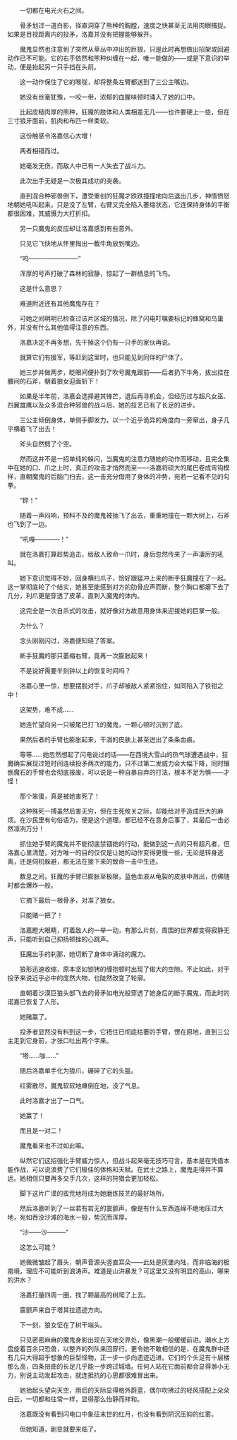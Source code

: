 　　一切都在电光火石之间。

　　骨矛划过一道白影，径直洞穿了熊种的胸膛，速度之快甚至无法用肉眼捕捉。如果是目视距离内的投矛，洛嘉并没有把握能够躲开。

　　魔鬼显然也注意到了突然从草丛中冲出的巨狼，只是此时再想做出招架或回避动作已不可能。它的右手依然和熊种纠缠在一起，唯一能做的——或是下意识的举动，便是抬起另一只手挡在头前。

　　这一动作保住了它的喉咙，却将整条左臂都送到了三公主嘴边。

　　她没有丝毫犹豫，一咬一带，浓郁的血腥味顿时涌入了她的口中。

　　比起皮糙肉厚的熊种，狂魔的肢体和人类相差无几——也许要硬上一些，但在三寸狼牙面前，肌肉和布匹一样柔软。

　　这份触感令洛嘉信心大增！

　　两者相错而过。

　　她毫发无伤，而敌人中已有一人失去了战斗力。

　　此次出手无疑是一次极其成功的突袭。

　　直到混合种邪兽倒下，遭受重创的狂魔才跌跌撞撞地向后退出几步，神情愤怒地朝她吼叫起来。只是没了左臂，右臂又完全陷入萎缩状态，它连保持身体的平衡都很困难，其威慑力大打折扣。

　　另一只魔鬼的反应却让洛嘉感到有些意外。

　　只见它飞快地从怀里掏出一截牛角放到嘴边。

　　“呜————————”

　　浑厚的号声打破了森林的寂静，惊起了一群栖息的飞鸟。

　　这是什么意思？

　　难道附近还有其他魔鬼存在？

　　可她之间明明已检查过该片区域的情况，除了闪电叮嘱要标记的蜂窝和鸟巢外，并没有什么其他值得注意的东西。

　　洛嘉决定不再多想，先干掉这个仍有一只手的家伙再说。

　　就算它们有援军，等赶到这里时，也只能见到同伴的尸体了。

　　她三步并做两步，眨眼间便扑到了吹号魔鬼跟前——后者扔下牛角，拔出挂在腰间的石斧，朝着狼女迎面斩下！

　　如果是半年前，洛嘉会选择避其锋芒，退后再寻机会，但经历过与超凡女巫、四翼雄鹰以及众多混合种邪兽的战斗后，她的技艺已有了长足的进步。

　　三公主倾倒身体，单侧手脚发力，以一个近乎诡异的角度向一旁窜出，身子几乎横着飞了出去！

　　斧头自然劈了个空。

　　然而这并不是一招单纯的躲闪，当魔鬼的注意力随她的动作而移动，且完全集中在她的口、爪之上时，真正的攻击才悄然而至——洛嘉将硕大的尾巴卷成弯钩模样，直朝魔鬼的后脑门扫去，这一击充分借用了身体的冲势，宛若一记看不见的勾拳。

　　“砰！”

　　随着一声闷响，预料不及的魔鬼被抽飞了出去，重重地撞在一颗大树上，石斧也飞到了一边。

　　“吼嘎————！”

　　就在洛嘉打算趁势追击，给敌人致命一爪时，身后忽然传来了一声凄厉的吼叫。

　　她下意识觉得不妙，回身横扫爪子，恰好跟猛冲上来的断手狂魔撞在了一起。这一掌彻底轮了个结实，她甚至能感到对方的肋骨应声而断，整个胸口都瘪下去了几分，利爪更是穿透了皮革，直刺入魔鬼的体内。

　　这完全是一次自杀式的攻击，就好像对方故意用身体来迎接她的巨掌一般。

　　为什么？

　　念头刚刚闪过，洛嘉便知晓了答案。

　　断手狂魔的那只萎缩右臂，竟再一次膨胀起来！

　　不是说好需要半刻钟以上的恢复时间吗？

　　洛嘉心里一惊，想要摆脱对手，爪子却被敌人紧紧抱住，如同陷入了铁钳之中！

　　这架势，难不成……

　　她连忙望向另一只被尾巴打飞的魔鬼，一颗心顿时沉到了底。

　　果然后者的手臂也膨胀起来，干涸的皮肤上甚至迸出了条条血痕。

　　等等……她忽然想起了闪电说过的话——在西境大雪山的热气球遭遇战中，狂魔确实展现过短时间连续投矛两次的能力，只不过第二发威力会大幅下降，同时镶嵌魔石的手臂也会彻底报废，可以说是一种自暴自弃的打法，根本不足为惧——才怪！

　　那个笨蛋，真是被她害死了！

　　这种殊死一搏虽然后害无穷，但在生死攸关之际，却能给对手造成巨大的麻烦。在沙民里有句俗语为，便是这个道理。都已经不在意身后事了，其最后一击必然凛冽万分！

　　抓住她手臂的魔鬼并不能彻底禁锢她的行动，能做到这一点的只有超凡者，但洛嘉心里清楚，对方唯一的目的仅仅是让她的动作变得更慢一些，无论是转身逃离，还是伺机躲避，都无法在接下来的致命一击中生还。

　　数息之间，狂魔的手臂已膨胀至极限，蓝色血液从龟裂的皮肤中溅出，仿佛随时都会爆炸一般。

　　它摘下最后一根骨矛，对准了狼女。

　　只能赌一把了！

　　洛嘉瞪大眼睛，盯着敌人的一举一动，有那么片刻，周围的世界都变得寂静无声，只能听到自己抑扬顿挫的心跳声。

　　狂魔出手的刹那，她切断了身体中涌动的魔力。

　　狼形迅速收缩，原本坚如锁铐的缠抱顿时出现了偌大的空隙。不止如此，对于投矛来说近乎必中的庞然大物，也陡然改变了轮廓。

　　直朝着沙漠巨狼头部飞去的骨矛如电光般穿透了她身后的断手魔鬼，而此时的诺嘉已恢复了人形。

　　她赌赢了。

　　投矛者显然没有料到这一步，它捂住已彻底枯萎的手臂，愣在原地，直到三公主走到它身前，才张口吐出两个字来。

　　“塔……咖……”

　　随后洛嘉单手化为狼爪，碾碎了它的头盔。

　　红雾散尽，魔鬼软软地瘫倒在地，没了气息。

　　此时洛嘉才出了一口气。

　　她赢了！

　　而且是一对二！

　　魔鬼看来也不过如此嘛。

　　纵然它们这招强化手臂威力惊人，但战斗起来毫无技巧可言，基本是在凭借本能作战，可以说浪费了它们极佳的体格和天赋。在武士之路上，魔鬼走得并不算远。她相信只要再多交手几次，这样的狩猎会更加轻松。

　　脚下这片广漠的蛮荒地将成为她磨炼技艺的最好场所。

　　然后洛嘉听到了一丝若有若无的震颤声，像是有什么东西连绵不绝地压过大地，宛如吞没沙滩的海水一般，势沉而浑厚。

　　“沙——沙———”

　　这怎么可能？

　　她微微皱起了眉头，朝声音源头竖直耳朵——此处是灰堡内陆，而非临海的极南境，理应不可能听到浪涛声。难道是山洪暴发？可这里又没有明显的高山，哪来的洪水？

　　洛嘉打量四周一圈，找了颗最高的树爬了上去。

　　震颤声来自于塔其拉遗迹方向。

　　下一刻，狼女怔在了树干端头。

　　只见密密麻麻的魔鬼身影出现在天地交界处，像黑潮一般缓缓前进。潮水上方盘旋着百余只恐兽，以整齐的列队来回穿行。更令她不敢相信的是，在魔鬼群中还有几只大得超乎想象的巨型怪物，正一步一步向遗迹迈进。它们的个头足有十层楼那么高，四条扭曲的长足几乎能一步跨过城墙。任何人站在它面前都会显得渺小无力，别说主动发起攻击，就连抵抗的心思都很难冒出来。

　　她抬起头望向天空，雨后的天际显得格外蔚蓝，偶尔吹拂过的轻风搭配上朵朵白云，一切都和往常一样，显得那么怡静而祥和。

　　洛嘉既没有看到闪电口中象征末世的红月，也没有看到阴沉压抑的红雾。

　　但她知道，剧变就要来临了。

